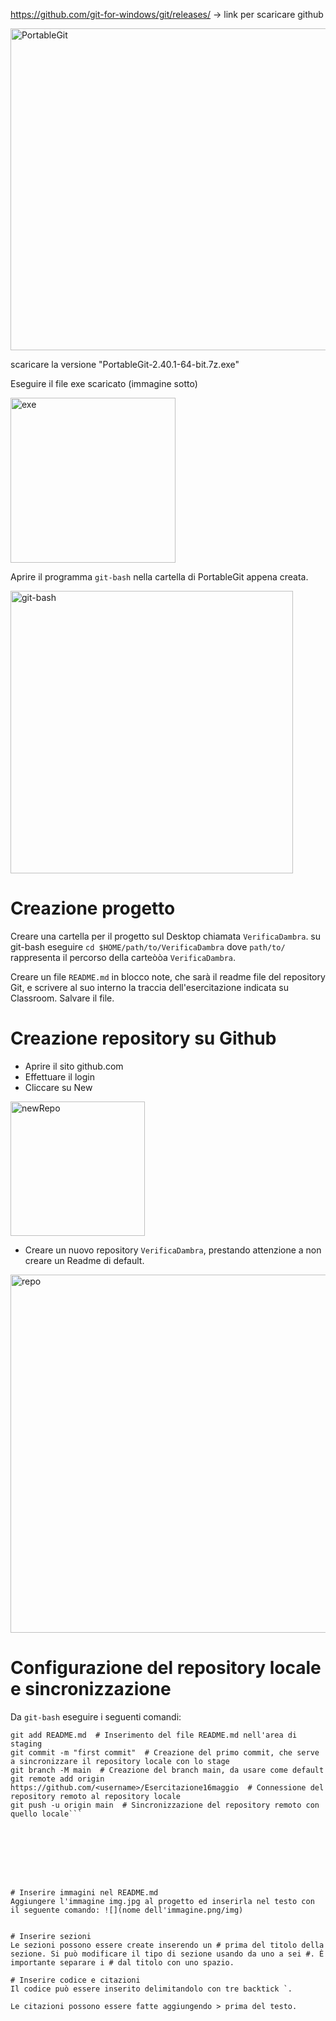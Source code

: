 https://github.com/git-for-windows/git/releases/ -> link per scaricare github

<img width="515" alt="PortableGit" src="https://github.com/ilREE/TutorialHelp/assets/129156247/9791caaa-f2c2-4a96-99ff-b62fa3c7803d">



scaricare la versione "PortableGit-2.40.1-64-bit.7z.exe"

Eseguire il file exe scaricato (immagine sotto)




<img width="264" alt="exe" src="https://github.com/ilREE/TutorialHelp/assets/129156247/68134db1-00a7-4742-befa-e24b67cdc85b">

Aprire il programma ```git-bash``` nella cartella di PortableGit appena creata.

<img width="452" alt="git-bash" src="https://github.com/ilREE/TutorialHelp/assets/129156247/ec3323dc-9e2f-4d68-a0bf-ff880b560c45">


# Creazione progetto
Creare una cartella per il progetto sul Desktop chiamata ```VerificaDambra```. su git-bash eseguire
```cd $HOME/path/to/VerificaDambra```
dove ```path/to/``` rappresenta il percorso della carteòòa ```VerificaDambra```.

Creare un file ```README.md``` in blocco note, che sarà il readme file del repository Git, e scrivere al suo interno la traccia dell'esercitazione indicata su Classroom. Salvare il file.

# Creazione repository su Github
-  Aprire il sito github.com
- Effettuare il login
- Cliccare su New


<img width="215" alt="newRepo" src="https://github.com/ilREE/TutorialHelp/assets/129156247/c2b5c12c-c685-4ccd-aad7-2511fd1cd0c4">

- Creare un nuovo repository ```VerificaDambra```, prestando attenzione a non creare un Readme di default.

<img width="573" alt="repo" src="https://github.com/ilREE/TutorialHelp/assets/129156247/3f02bcf4-440b-4195-a18d-e502561e40d5">


# Configurazione del repository locale e sincronizzazione

Da ```git-bash``` eseguire i seguenti comandi:

```git init  # Inizializza il repository locale
git add README.md  # Inserimento del file README.md nell'area di staging
git commit -m "first commit"  # Creazione del primo commit, che serve a sincronizzare il repository locale con lo stage
git branch -M main  # Creazione del branch main, da usare come default
git remote add origin https://github.com/<username>/Esercitazione16maggio  # Connessione del repository remoto al repository locale
git push -u origin main  # Sincronizzazione del repository remoto con quello locale```








# Inserire immagini nel README.md
Aggiungere l'immagine img.jpg al progetto ed inserirla nel testo con il seguente comando: ![](nome dell'immagine.png/img)


# Inserire sezioni
Le sezioni possono essere create inserendo un # prima del titolo della sezione. Si può modificare il tipo di sezione usando da uno a sei #. È importante separare i # dal titolo con uno spazio.

# Inserire codice e citazioni
Il codice può essere inserito delimitandolo con tre backtick `.

Le citazioni possono essere fatte aggiungendo > prima del testo.
